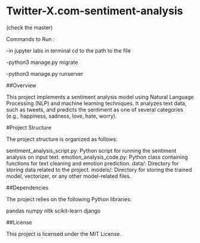 # Twitter-X.com-sentiment-analysis
(check the master)

Commands to Run :

-in jupyter labs in terminal cd to the path to the file

-python3 manage.py migrate

-python3 manage.py runserver

##Overview

This project implements a sentiment analysis model using Natural Language Processing (NLP) and machine learning techniques. It analyzes text data, such as tweets, and predicts the sentiment as one of several categories (e.g., happiness, sadness, love, hate, worry).

#Project Structure

The project structure is organized as follows:

sentiment_analysis_script.py: Python script for running the sentiment analysis on input text. emotion_analysis_code.py: Python class containing functions for text cleaning and emotion prediction. data/: Directory for storing data related to the project. models/: Directory for storing the trained model, vectorizer, or any other model-related files.

##Dependencies

The project relies on the following Python libraries:

pandas numpy nltk scikit-learn django

##License

This project is licensed under the MIT License.
